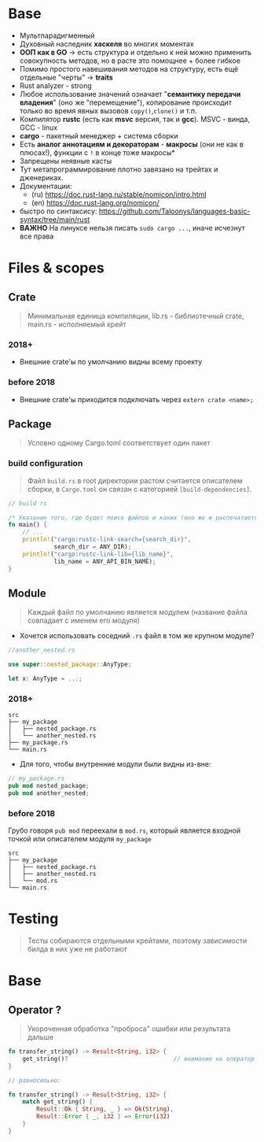 # Base
* Мультпарадигменный
* Духовный наследник **хаскеля** во многих моментах
* **ООП как в GO** -> есть структура и отдельно к ней можно применить совокупность методов, но в расте это помощнее + более гибкое
* Помимо простого навешивания методов на структуру, есть ещё отдельные "черты" -> **traits**
* Rust analyzer - strong
* Любое использование значений означает "**семантику передачи владения**" (оно же "перемещение"), копирование происходит только во время явных вызовов `copy()`,`clone()` и т.п.
* Компилятор **rustc** (есть как **msvc** версия, так и **gcc**). MSVC - винда, GCC - linux
* **cargo** - пакетный менеджер + система сборки
* Есть **аналог аннотациям и декораторам** - **макросы** (они не как в плюсах!), функции с `!` в конце тоже макросы*
* Запрещены неявные касты
* Тут метапрограммирование плотно завязано на трейтах и дженериках.
* Документации: 
	* (ru) https://doc.rust-lang.ru/stable/nomicon/intro.html 
	* (en) https://doc.rust-lang.org/nomicon/
* быстро по синтаксису: https://github.com/Taloonys/languages-basic-syntax/tree/main/rust
* **ВАЖНО** На линуксе нельзя писать `sudo cargo ...`, иначе исчезнут все права
# Files & scopes
## Crate
>Минимальная единица компиляции, lib.rs - библиотечный crate, main.rs - исполняемый крейт
### 2018+
* Внешние crate'ы по умолчанию видны всему проекту
### before 2018
* Внешние crate'ы приходится подключать через `extern crate <name>;`
## Package 
>Условно одному Cargo.toml соответствует один пакет
### build configuration
>Файл `build.rs` в root директории растом считается описателем сборки, в `Cargo.toml` он связан с категорией `[build-dependencies]`.
```rust 
// build rs

/* Указание того, где будет поиск файлов и каких (оно же и распечатается) */
fn main() {
	// ...
	println!("cargo:rustc-link-search={search_dir}",
			 search_dir = ANY_DIR);
	println!("cargo:rustc-link-lib={lib_name}", 
			 lib_name = ANY_API_BIN_NAME);
}
```
## Module 
>Каждый файл по умолчанию является модулем (название файла совпадает с именем его модуля)
* Хочется использовать соседний `.rs` файл в том же крупном модуле?
```rust
//another_nested.rs

use super::nested_package::AnyType;

let x: AnyType = ...;
```
### 2018+
```
src
├── my_package
│   ├── nested_package.rs
│   └── another_nested.rs
├── my_package.rs
└── main.rs
```
* Для того, чтобы внутренние модули были видны из-вне:
```rust
// my_package.rs
pub mod nested_package;
pub mod another_nested;
```
### before 2018
Грубо говоря `pub mod` переехали в `mod.rs`, который является входной точкой или описателем модуля `my_package`
```
src
├── my_package
│   ├── nested_package.rs
│   ├── another_nested.rs
│   └── mod.rs
└── main.rs
```
# Testing
>Тесты собираются отдельными крейтами, поэтому зависимости билда в них уже не работают
# Base
## Operator ?
>Укороченная обработка "проброса" ошибки или результата дальше
```rust 
fn transfer_string() -> Result<String, i32> {
	get_string()?                              // внимание на оператор ?
}

// равносильно:

fn transfer_string() -> Result<String, i32> {
	match get_string() {
		Result::Ok { String, _ } => Ok(String),
		Result::Error { _, i32 } => Error(i32)
	}
}
```
